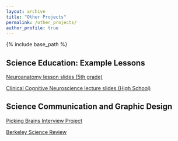 ```yaml
---
layout: archive
title: "Other Projects"
permalink: /other_projects/
author_profile: true
---
```


{% include base_path %}


<h2>Science Education: Example Lessons</h2>

[Neuroanatomy lesson slides (5th grade)](https://docs.google.com/presentation/d/1xx68x9NdjTptKLoYxSeCV4b2dG8d8H97uaNKjERY3HU/edit?usp=sharing)

[Clinical Cognitive Neuroscience lecture slides (High School)](https://docs.google.com/presentation/d/1Z7lQ3A3liloV2htVPOQ6uZy_-V45WHaoqtWMyD_yMsc/edit?usp=sharing)


<h2>Science Communication and Graphic Design</h2>

[Picking Brains Interview Project](https://pickingbrains.github.io/)  

[Berkeley Science Review](https://www.berkeleysciencereview.com/)

